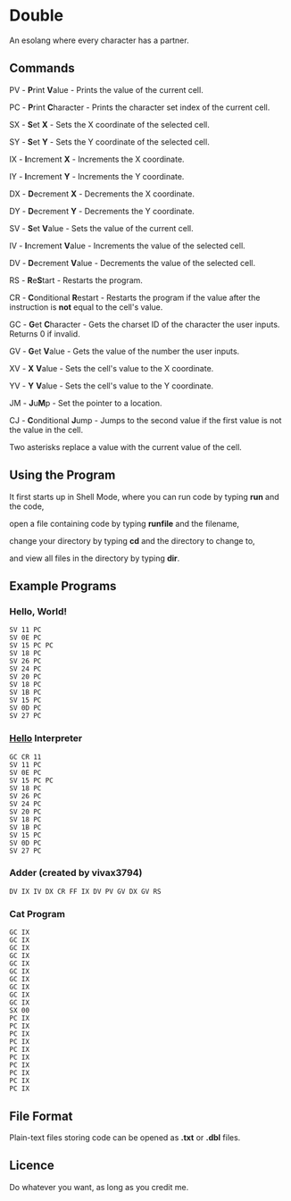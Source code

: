 # Double
An esolang where every character has a partner.

## Commands
PV - **P**rint **V**alue - Prints the value of the current cell.

PC - **P**rint **C**haracter - Prints the character set index of the current cell.

SX - **S**et **X** - Sets the X coordinate of the selected cell.

SY - **S**et **Y** - Sets the Y coordinate of the selected cell.

IX - **I**ncrement **X** - Increments the X coordinate.

IY - **I**ncrement **Y** - Increments the Y coordinate.

DX - **D**ecrement **X** - Decrements the X coordinate.

DY - **D**ecrement **Y** - Decrements the Y coordinate.

SV - **S**et **V**alue - Sets the value of the current cell.

IV - **I**ncrement **V**alue - Increments the value of the selected cell.

DV - **D**ecrement **V**alue - Decrements the value of the selected cell.

RS - **R**e**S**tart - Restarts the program.

CR - **C**onditional **R**estart - Restarts the program if the value after the instruction is **not** equal to the cell's value.

GC - **G**et **C**haracter - Gets the charset ID of the character the user inputs. Returns 0 if invalid.

GV - **G**et **V**alue - Gets the value of the number the user inputs.

XV - **X** **V**alue - Sets the cell's value to the X coordinate.

YV - **Y** **V**alue - Sets the cell's value to the Y coordinate.

JM - **J**u**M**p - Set the pointer to a location.

CJ - **C**onditional **J**ump - Jumps to the second value if the first value is not the value in the cell.

Two asterisks replace a value with the current value of the cell.

## Using the Program
It first starts up in Shell Mode, where you can run code by typing **run** and the code,

open a file containing code by typing **runfile** and the filename,

change your directory by typing **cd** and the directory to change to,

and view all files in the directory by typing **dir**.

## Example Programs
### Hello, World!
```
SV 11 PC
SV 0E PC
SV 15 PC PC
SV 18 PC
SV 26 PC
SV 24 PC
SV 20 PC
SV 18 PC
SV 1B PC
SV 15 PC
SV 0D PC
SV 27 PC
```

### [Hello](https://esolangs.org/wiki/Hello) Interpreter
```
GC CR 11
SV 11 PC
SV 0E PC
SV 15 PC PC
SV 18 PC
SV 26 PC
SV 24 PC
SV 20 PC
SV 18 PC
SV 1B PC
SV 15 PC
SV 0D PC
SV 27 PC
```

### Adder (created by vivax3794)
```
DV IX IV DX CR FF IX DV PV GV DX GV RS
```

### Cat Program
```
GC IX
GC IX
GC IX
GC IX
GC IX
GC IX
GC IX
GC IX
GC IX
GC IX
SX 00
PC IX
PC IX
PC IX
PC IX
PC IX
PC IX
PC IX
PC IX
PC IX
PC IX
```

## File Format
Plain-text files storing code can be opened as **.txt** or **.dbl** files.

## Licence
Do whatever you want, as long as you credit me.

